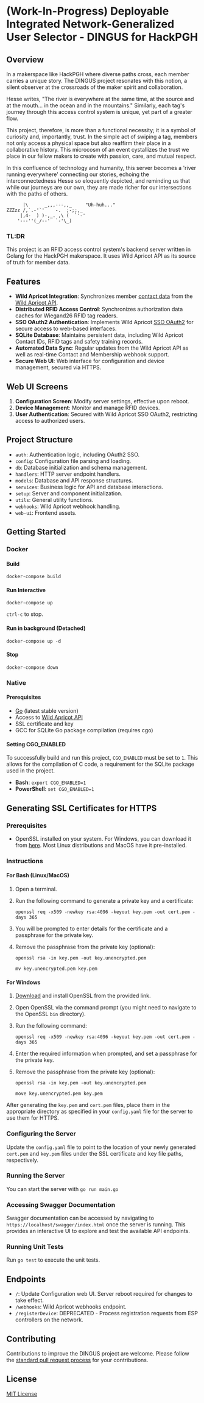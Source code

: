 
# (Work-In-Progress) Deployable Integrated Network-Generalized User Selector - DINGUS for HackPGH

## Overview

In a makerspace like HackPGH where diverse paths cross, each member carries a unique story. The DINGUS project resonates with this notion, a silent observer at the crossroads of the maker spirit and collaboration.

Hesse writes, "The river is everywhere at the same time, at the source and at the mouth... in the ocean and in the mountains." Similarly, each tag's journey through this access control system is unique, yet part of a greater flow.

This project, therefore, is more than a functional necessity; it is a symbol of curiosity and, importantly, trust. In the simple act of swiping a tag, members not only access a physical space but also reaffirm their place in a collaborative history. This microcosm of an event cystallizes the trust we place in our fellow makers to create with passion, care, and mutual respect.

In this confluence of technology and humanity, this server becomes a 'river running everywhere' connecting our stories, echoing the interconnectedness Hesse so eloquently depicted, and reminding us that while our journeys are our own, they are made richer for our intersections with the paths of others.
```
      |\      _,,,---,,_     "Uh-huh..."
ZZZzz /,`.-'`'    -.  ;-;;,_
     |,4-  ) )-,_. ,\ (  `'-'
    '---''(_/--'  `-'\_)  
```
### TL:DR
This project is an RFID access control system's backend server written in Golang for the HackPGH makerspace. It uses Wild Apricot API as its source of truth for member data. 

## Features

-   **Wild Apricot Integration**: Synchronizes member [contact data](https://app.swaggerhub.com/apis-docs/WildApricot/wild-apricot_api_for_non_administrative_access/7.15.0#/Contacts/get_accounts__accountId__contacts) from the [Wild Apricot API](https://gethelp.wildapricot.com/en/articles/182-using-wildapricot-s-api).
-   **Distributed RFID Access Control**: Synchronizes authorization data caches for Wiegand26 RFID tag readers.
-   **SSO OAuth2 Authentication**: Implements Wild Apricot [SSO OAuth2](https://gethelp.wildapricot.com/en/articles/200-single-sign-on-service-sso#overview) for secure access to web-based interfaces.
-   **SQLite Database**: Maintains persistent data, including Wild Apricot Contact IDs, RFID tags and safety training records.
-   **Automated Data Sync**: Regular updates from the Wild Apricot API as well as real-time Contact and Membership webhook support.
-   **Secure Web UI**: Web interface for configuration and device management, secured via HTTPS.

## Web UI Screens

1.  **Configuration Screen**: Modify server settings, effective upon reboot.
2.  **Device Management**: Monitor and manage RFID devices.
3.  **User Authentication**: Secured with Wild Apricot SSO OAuth2, restricting access to authorized users.

## Project Structure

-   `auth`: Authentication logic, including OAuth2 SSO.
-   `config`: Configuration file parsing and loading.
-   `db`: Database initialization and schema management.
-   `handlers`: HTTP server endpoint handlers.
-   `models`: Database and API response structures.
-   `services`: Business logic for API and database interactions.
-   `setup`: Server and component initialization.
-   `utils`: General utility functions.
-   `webhooks`: Wild Apricot webhook handling.
-   `web-ui`: Frontend assets.

## Getting Started
### Docker
#### Build
`docker-compose build`
#### Run Interactive
`docker-compose up`

`ctrl-c` to stop.

#### Run in background (Detached)
`docker-compose up -d`
#### Stop
`docker-compose down`

### Native
#### Prerequisites

-   [Go](https://go.dev/doc/install) (latest stable version)
-   Access to [Wild Apricot API](https://gethelp.wildapricot.com/en/articles/182-using-wildapricot-s-api)
-   SSL certificate and key
-   GCC for SQLite Go package compilation (requires cgo)

#### Setting CGO_ENABLED

To successfully build and run this project, `CGO_ENABLED` must be set to `1`. This allows for the compilation of C code, a requirement for the SQLite package used in the project.

-   **Bash**: `export CGO_ENABLED=1`
-   **PowerShell**: `set CGO_ENABLED=1`

## Generating SSL Certificates for HTTPS

### Prerequisites

-   OpenSSL installed on your system. For Windows, you can download it from [here](https://indy.fulgan.com/SSL/). Most Linux distributions and MacOS have it pre-installed.

### Instructions

#### For Bash (Linux/MacOS)

1.  Open a terminal.
2.  Run the following command to generate a private key and a certificate:

    `openssl req -x509 -newkey rsa:4096 -keyout key.pem -out cert.pem -days 365` 
    
3.  You will be prompted to enter details for the certificate and a passphrase for the private key.
4.  Remove the passphrase from the private key (optional):
    
    `openssl rsa -in key.pem -out key.unencrypted.pem`
    
    `mv key.unencrypted.pem key.pem` 
    

#### For Windows

1.  [Download](https://indy.fulgan.com/SSL/) and install OpenSSL from the provided link.
2.  Open OpenSSL via the command prompt (you might need to navigate to the OpenSSL `bin` directory).
3.  Run the following command:

    `openssl req -x509 -newkey rsa:4096 -keyout key.pem -out cert.pem -days 365` 
    
4.  Enter the required information when prompted, and set a passphrase for the private key.
5.  Remove the passphrase from the private key (optional):

    `openssl rsa -in key.pem -out key.unencrypted.pem`
    
    `move key.unencrypted.pem key.pem` 
    

After generating the `key.pem` and `cert.pem` files, place them in the appropriate directory as specified in your `config.yaml` file for the server to use them for HTTPS.

### Configuring the Server

Update the `config.yaml` file to point to the location of your newly generated `cert.pem` and `key.pem` files under the SSL certificate and key file paths, respectively.

### Running the Server

You can start the server with `go run main.go`

### Accessing Swagger Documentation

Swagger documentation can be accessed by navigating to `https://localhost/swagger/index.html` once the server is running. This provides an interactive UI to explore and test the available API endpoints.

### Running Unit Tests

Run `go test` to execute the unit tests.

## Endpoints

-   `/`: Update Configuration web UI. Server reboot required for changes to take effect.
-   `/webhooks`: Wild Apricot webhooks endpoint.
-   `/registerDevice`: DEPRECATED - Process registration requests from ESP controllers on the network.

## Contributing

Contributions to improve the DINGUS project are welcome. Please follow the [standard pull request process](CONTRIBUTING.md) for your contributions.

## License

[MIT License](LICENSE)

